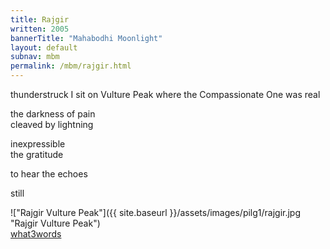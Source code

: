 ```yaml
---
title: Rajgir
written: 2005
bannerTitle: "Mahabodhi Moonlight" 
layout: default
subnav: mbm
permalink: /mbm/rajgir.html
---
```


<div class="poem">
thunderstruck  
I sit on Vulture Peak  
where the Compassionate One  
was real
 
the darkness of pain  
cleaved by lightning  

inexpressible  
the gratitude

to hear the echoes  

still
</div>

!["Rajgir Vulture Peak"]({{ site.baseurl }}/assets/images/pilg1/rajgir.jpg "Rajgir Vulture Peak")  
[what3words](https://what3words.com/emblem.counts.basically)
